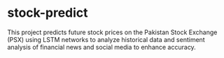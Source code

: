 # stock-predict
 This project predicts future stock prices on the Pakistan Stock Exchange (PSX) using LSTM networks to analyze historical data and sentiment analysis of financial news and social media to enhance accuracy.
